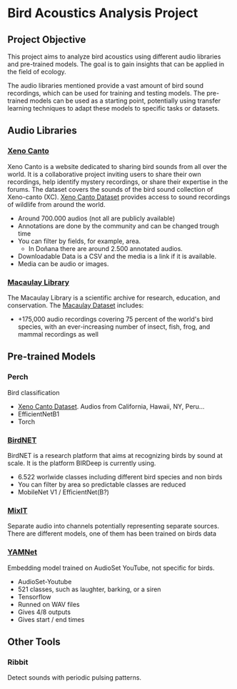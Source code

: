 # Bird Acoustics Analysis Project

## Project Objective
This project aims to analyze bird acoustics using different audio libraries and pre-trained models. The goal is to gain insights that can be applied in the field of ecology.

The audio libraries mentioned provide a vast amount of bird sound recordings, which can be used for training and testing models. The pre-trained models can be used as a starting point, potentially using transfer learning techniques to adapt these models to specific tasks or datasets.

## Audio Libraries

### [Xeno Canto](https://xeno-canto.org/)
Xeno Canto is a website dedicated to sharing bird sounds from all over the world. It is a collaborative project inviting users to share their own recordings, help identify mystery recordings, or share their expertise in the forums. The dataset covers the sounds of the bird sound collection of Xeno-canto (XC). [Xeno Canto Dataset](https://www.gbif.org/dataset/b1047888-ae52-4179-9dd5-5448ea342a24) provides access to sound recordings of wildlife from around the world.
- Around 700.000 audios (not all are publicly available)
- Annotations are done by the community and can be changed trough time
- You can filter by fields, for example, area.
    - In Doñana there are around 2.500 annotated audios.
- Downloadable Data is a CSV and the media is a link if it is available.
- Media can be audio or images.

### [Macaulay Library](https://macaulaylibrary.org/)
The Macaulay Library is a scientific archive for research, education, and conservation. The [Macaulay Dataset](https://www.gbif.org/dataset/7f6dd0f7-9ed4-49c0-bb71-b2a9c7fed9f1) includes:
- +175,000 audio recordings covering 75 percent of the world's bird species, with an ever-increasing number of insect, fish, frog, and mammal recordings as well

## Pre-trained Models

### Perch
Bird classification
 - [Xeno Canto Dataset](https://www.gbif.org/dataset/b1047888-ae52-4179-9dd5-5448ea342a24). Audios from California, Hawaii, NY, Peru...
 - EfficientNetB1
 - Torch

### [BirdNET](https://birdnet.cornell.edu/)
BirdNET is a research platform that aims at recognizing birds by sound at scale. It is the platform BIRDeep is currently using.
- 6.522 worlwide classes including different bird species and non birds
- You can filter by area so predictable classes are reduced
- MobileNet V1 / EfficientNet(B?)

### [MixIT](https://github.com/google-research/sound-separation/blob/master/models/bird_mixit/README.md)
Separate audio into channels potentially representing separate sources. There are different models, one of them has been trained on birds data

### [YAMNet](https://www.kaggle.com/models/google/yamnet/frameworks/tensorFlow2/variations/yamnet/versions/1?tfhub-redirect=true)
Embedding model trained on AudioSet YouTube, not specific for birds.
- AudioSet-Youtube
- 521 classes, such as laughter, barking, or a siren
- Tensorflow
- Runned on WAV files
- Gives 4/8 outputs
- Gives start / end times

## Other Tools

### Ribbit
Detect sounds with periodic pulsing patterns.


